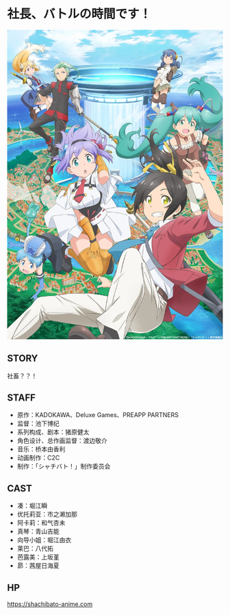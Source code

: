# 社長、バトルの時間です！

![poster](poster.webp)

## STORY

社畜？？！

## STAFF

- 原作：KADOKAWA、Deluxe Games、PREAPP PARTNERS
- 监督：池下博纪
- 系列构成、剧本：猪原健太
- 角色设计、总作画监督：渡边敬介
- 音乐：桥本由香利
- 动画制作：C2C
- 制作：「シャチバト！」制作委员会

## CAST

- 凑：堀江瞬
- 优托莉亚：市之濑加那
- 阿卡莉：和气杏未
- 真琴：青山吉能
- 向导小姐：堀江由衣
- 莱巴：八代拓
- 芭露美：上坂堇
- 昴：茜屋日海夏

## HP

https://shachibato-anime.com
